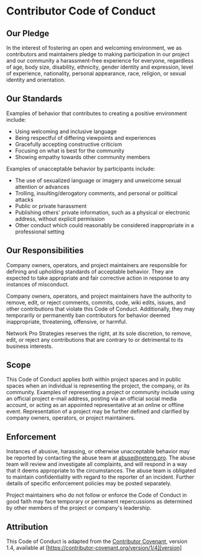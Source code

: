 <!-- SPDX-License-Identifier: CC-BY-4.0 OR GPL-3.0-or-later -->
<!-- This file is part of Network Pro -->

# Contributor Code of Conduct

## Our Pledge

In the interest of fostering an open and welcoming environment, we as contributors and maintainers pledge to making participation in our project and our community a harassment-free experience for everyone, regardless of age, body size, disability, ethnicity, gender identity and expression, level of experience, nationality, personal appearance, race, religion, or sexual identity and orientation.

## Our Standards

Examples of behavior that contributes to creating a positive environment include:

- Using welcoming and inclusive language
- Being respectful of differing viewpoints and experiences
- Gracefully accepting constructive criticism
- Focusing on what is best for the community
- Showing empathy towards other community members

Examples of unacceptable behavior by participants include:

- The use of sexualized language or imagery and unwelcome sexual attention or advances
- Trolling, insulting/derogatory comments, and personal or political attacks
- Public or private harassment
- Publishing others' private information, such as a physical or electronic address, without explicit permission
- Other conduct which could reasonably be considered inappropriate in a professional setting

## Our Responsibilities  

Company owners, operators, and project maintainers are responsible for defining and upholding standards of acceptable behavior. They are expected to take appropriate and fair corrective action in response to any instances of misconduct.  

Company owners, operators, and project maintainers have the authority to remove, edit, or reject comments, commits, code, wiki edits, issues, and other contributions that violate this Code of Conduct. Additionally, they may temporarily or permanently ban contributors for behavior deemed inappropriate, threatening, offensive, or harmful.  

Network Pro Strategies reserves the right, at its sole discretion, to remove, edit, or reject any contributions that are contrary to or detrimental to its business interests.  

## Scope

This Code of Conduct applies both within project spaces and in public spaces when an individual is representing the project, the company, or its community. Examples of representing a project or community include using an official project e-mail address, posting via an official social media account, or acting as an appointed representative at an online or offline event. Representation of a project may be further defined and clarified by company owners, operators, or project maintainers.

## Enforcement

Instances of abusive, harassing, or otherwise unacceptable behavior may be reported by contacting the abuse team at abuse@neteng.pro. The abuse team will review and investigate all complaints, and will respond in a way that it deems appropriate to the circumstances. The abuse team is obligated to maintain confidentiality with regard to the reporter of an incident. Further details of specific enforcement policies may be posted separately.

Project maintainers who do not follow or enforce the Code of Conduct in good faith may face temporary or permanent repercussions as determined by other members of the project or company's leadership.

## Attribution

This Code of Conduct is adapted from the [Contributor Covenant][homepage], version 1.4, available at [https://contributor-covenant.org/version/1/4][version]

[homepage]: https://contributor-covenant.org
[version]: https://contributor-covenant.org/version/1/4/

